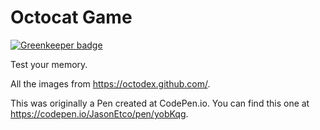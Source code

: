 # Octocat Game

[![Greenkeeper badge](https://badges.greenkeeper.io/theBashShell/security-on-github.svg)](https://greenkeeper.io/)

Test your memory.

All the images from https://octodex.github.com/.

This was originally a Pen created at CodePen.io. You can find this one at https://codepen.io/JasonEtco/pen/yobKqg.
